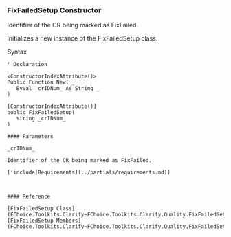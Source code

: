 ﻿### FixFailedSetup Constructor

Identifier of the CR being marked as FixFailed.

Initializes a new instance of the FixFailedSetup class.

Syntax

```vbnet
' Declaration

<ConstructorIndexAttribute()>
Public Function New( _
   ByVal _crIDNum_ As String _
)

[ConstructorIndexAttribute()]
public FixFailedSetup( 
   string _crIDNum_
)

#### Parameters

_crIDNum_

Identifier of the CR being marked as FixFailed.

[!include[Requirements](../partials/requirements.md)]



#### Reference

[FixFailedSetup Class](FChoice.Toolkits.Clarify~FChoice.Toolkits.Clarify.Quality.FixFailedSetup.md)  
[FixFailedSetup Members](FChoice.Toolkits.Clarify~FChoice.Toolkits.Clarify.Quality.FixFailedSetup_members.md)